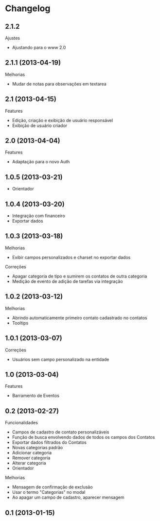 Changelog
=========

## 2.1.2

Ajustes
- Ajustando para o www 2.0

## 2.1.1 (2013-04-19)

Melhorias
- Mudar de notas para observações em textarea

## 2.1 (2013-04-15)

Features
- Edição, criação e exibição de usuário responsável
- Exibição de usuário criador

## 2.0 (2013-04-04)

Features
- Adaptação para o novo Auth

## 1.0.5 (2013-03-21)
- Orientador

## 1.0.4 (2013-03-20)
- Integração com financeiro
- Exportar dados

## 1.0.3 (2013-03-18)

Melhorias
- Exibir campos personalizados e charset no exportar dados

Correções
- Apagar categoria de tipo e sumirem os contatos de outra categoria
- Medição de evento de adição de tarefas via integração

## 1.0.2 (2013-03-12)

Melhorias
- Abrindo automaticamente primeiro contato cadastrado no contatos
- Tooltips

## 1.0.1 (2013-03-07)

Correções
- Usuários sem campo personalizado na entidade

## 1.0 (2013-03-04)

Features
- Barramento de Eventos

## 0.2 (2013-02-27)

Funcionalidades
- Campos de cadastro de contato personalizáveis
- Função de busca envolvendo dados de todos os campos dos Contatos
- Exportar dados filtrados do Contatos
- Novas categorias padrão
- Adicionar categoria
- Remover categoria
- Alterar categoria
- Orientador

Melhorias
- Mensagem de confirmação de exclusão
- Usar o termo "Categorias" no modal
- Ao apagar um campo de cadastro, aparecer mensagem

## 0.1 (2013-01-15)
